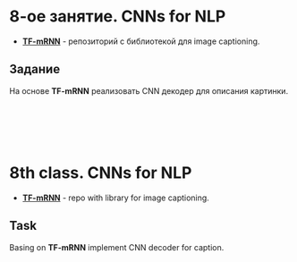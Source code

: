 8-ое занятие. CNNs for NLP
==========================

* [__TF-mRNN__](https://github.com/DeepLearningCourse/TF-mRNN) - репозиторий с библиотекой для image captioning.

## Задание 
На основе __TF-mRNN__ реализовать CNN декодер для описания картинки.




</br></br></br></br>
# 8th class. CNNs for NLP
* [__TF-mRNN__](https://github.com/DeepLearningCourse/TF-mRNN) - repo with library for image captioning.

## Task 
Basing on __TF-mRNN__ implement CNN decoder for caption.
